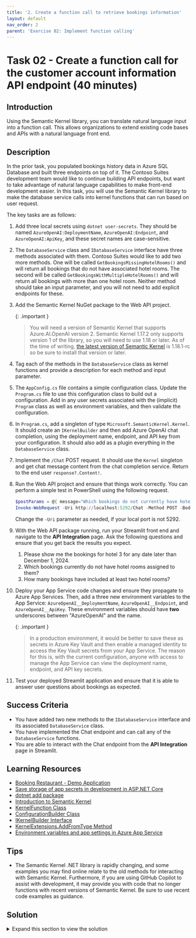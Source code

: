 ```yaml
---
title: '2. Create a function call to retrieve bookings information'
layout: default
nav_order: 2
parent: 'Exercise 02: Implement function calling'
---
```


# Task 02 - Create a function call for the customer account information API endpoint (40 minutes)

## Introduction

Using the Semantic Kernel library, you can translate natural language input into a function call. This allows organizations to extend existing code bases and APIs with a natural language front end.

## Description

In the prior task, you populated bookings history data in Azure SQL Database and built three endpoints on top of it. The Contoso Suites development team would like to continue building API endpoints, but want to take advantage of natural language capabilities to make front-end development easier. In this task, you will use the Semantic Kernel library to make the database service calls into kernel functions that can run based on user request.

The key tasks are as follows:

1. Add three local secrets using `dotnet user-secrets`. They should be named `AzureOpenAI:DeploymentName`, `AzureOpenAI:Endpoint`, and `AzureOpenAI:ApiKey`, and these secret names are case-sensitive.
2. The `DatabaseService` class and `IDatabaseService` interface have three methods associated with them. Contoso Suites would like to add two more methods. One will be called `GetBookingsMissingHotelRooms()` and will return all bookings that do not have associated hotel rooms. The second will be called `GetBookingsWithMultipleHotelRooms()` and will return all bookings with more than one hotel room. Neither method should take an input parameter, and you will not need to add explicit endpoints for these.
3. Add the Semantic Kernel NuGet package to the Web API project.

    {: .important }
    > You will need a version of Semantic Kernel that supports Azure.AI.OpenAI version 2. Semantic Kernel 1.17.2 only supports version 1 of the library, so you will need to use 1.18 or later. As of the time of writing, [the latest version of Semantic Kernel](https://www.nuget.org/packages/Microsoft.SemanticKernel/) is 1.18.1-rc so be sure to install that version or later.

4. Tag each of the methods in the `DatabaseService` class as kernel functions and provide a description for each method and input parameter.
5. The `AppConfig.cs` file contains a simple configuration class. Update the `Program.cs` file to use this configuration class to build out a configuration. Add in any user secrets associated with the (implicit) `Program` class as well as environment variables, and then validate the configuration.
6. In `Program.cs`, add a singleton of type `Microsoft.SemanticKernel.Kernel`. It should create an `IKernelBuilder` and then add Azure OpenAI chat completion, using the deployment name, endpoint, and API key from your configuration. It should also add as a plugin everything in the `DatabaseService` class.
7. Implement the `/Chat` POST request. It should use the `Kernel` singleton and get chat message content from the chat completion service. Return to the end user `response?.Content!`.
8. Run the Web API project and ensure that things work correctly. You can perform a simple test in PowerShell using the following request.

    ```powershell
    $postParams = @{ message="Which bookings do not currently have hotel rooms associated with them?" }
    Invoke-WebRequest -Uri http://localhost:5292/Chat -Method POST -Body $postParams
    ```

    Change the `-Uri` parameter as needed, if your local port is not 5292.
9. With the Web API package running, run your Streamlit front end and navigate to the **API Integration** page. Ask the following questions and ensure that you get back the results you expect.
   1. Please show me the bookings for hotel 3 for any date later than December 1, 2024.
   2. Which bookings currently do not have hotel rooms assigned to them?
   3. How many bookings have included at least two hotel rooms?
10. Deploy your App Service code changes and ensure they propagate to Azure App Services. Then, add a three new environment variables to the App Service: `AzureOpenAI__DeploymentName`, `AzureOpenAI__Endpoint`, and `AzureOpenAI__ApiKey`. These environment variables should have **two** underscores between "AzureOpenAI" and the name.

    {: .important }
    > In a production environment, it would be better to save these as secrets in Azure Key Vault and then enable a managed identity to access the Key Vault secrets from your App Service. The reason for this is, with the current configuration, anyone with access to manage the App Service can view the deployment name, endpoint, and API key secrets.

11. Test your deployed Streamlit application and ensure that it is able to answer user questions about bookings as expected.

## Success Criteria

- You have added two new methods to the `IDatabaseService` interface and its associated `DatabaseService` class.
- You have implemented the Chat endpoint and can call any of the `DatabaseService` functions.
- You are able to interact with the Chat endpoint from the **API Integration** page in Streamlit.

## Learning Resources

- [Booking Restaurant - Demo Application](https://github.com/microsoft/semantic-kernel/tree/main/dotnet/samples/Demos/BookingRestaurant)
- [Save storage of app secrets in development in ASP.NET Core](https://learn.microsoft.com/aspnet/core/security/app-secrets?view=aspnetcore-8.0&tabs=windows)
- [dotnet add package](https://learn.microsoft.com/dotnet/core/tools/dotnet-add-package)
- [Introduction to Semantic Kernel](https://learn.microsoft.com/semantic-kernel/overview/)
- [KernelFunction Class](https://learn.microsoft.com/dotnet/api/microsoft.semantickernel.kernelfunction?view=semantic-kernel-dotnet)
- [ConfigurationBuilder Class](https://learn.microsoft.com/dotnet/api/microsoft.extensions.configuration.configurationbuilder?view=net-8.0)
- [IKernelBuilder Interface](https://learn.microsoft.com/dotnet/api/microsoft.semantickernel.ikernelbuilder?view=semantic-kernel-dotnet)
- [KernelExtensions.AddFromType Method](https://learn.microsoft.com/dotnet/api/microsoft.semantickernel.kernelextensions.addfromtype?view=semantic-kernel-dotnet)
- [Environment variables and app settings in Azure App Service](https://learn.microsoft.com/azure/app-service/reference-app-settings?tabs=kudu%2Cdotnet)

## Tips

- The Semantic Kernel .NET library is rapidly changing, and some examples you may find online relate to the old methods for interacting with Semantic Kernel. Furthermore, if you are using GitHub Copilot to assist with development, it may provide you with code that no longer functions with recent versions of Semantic Kernel. Be sure to use recent code examples as guidance.

## Solution

<details markdown="block">
<summary>Expand this section to view the solution</summary>

- In order to add user secrets to your .NET project, open a console in the Web API directory containing your `ContosoSuitesWebAPI.csproj` file. Then, run the following commands, replacing the secret values with your actual endpoint and API key, respectively.

  ```sh
  dotnet user-secrets init
  
  dotnet user-secrets set "AzureOpenAI:DeploymentName" "gpt-4o"
  dotnet user-secrets set "AzureOpenAI:Endpoint" "{your_endpoint}"
  dotnet user-secrets set "AzureOpenAI:ApiKey" "{your_key}"
  ```

- The code for the `GetBookingsMissingHotelRooms()` method is in the `DatabaseService` class as follows:

  ```csharp
      public async Task<IEnumerable<Booking>> GetBookingsMissingHotelRooms()
      {
          var sql = """
              SELECT
                  b.BookingID,
                  b.CustomerID,
                  b.HotelID,
                  b.StayBeginDate,
                  b.StayEndDate,
                  b.NumberOfGuests
              FROM dbo.Booking b
              WHERE NOT EXISTS
                  (
                      SELECT 1
                      FROM dbo.BookingHotelRoom h
                      WHERE
                          b.BookingID = h.BookingID
                  );
              """;
          using var conn = new SqlConnection(
              connectionString: Environment.GetEnvironmentVariable("SQLCONNSTR_ContosoSuites")!
          );
          conn.Open();
          using var cmd = new SqlCommand(sql, conn);
          using var reader = await cmd.ExecuteReaderAsync();
          var bookings = new List<Booking>();
          while (await reader.ReadAsync())
          {
              bookings.Add(new Booking
              {
                  BookingID = reader.GetInt32(0),
                  CustomerID = reader.GetInt32(1),
                  HotelID = reader.GetInt32(2),
                  StayBeginDate = reader.GetDateTime(3),
                  StayEndDate = reader.GetDateTime(4),
                  NumberOfGuests = reader.GetInt32(5)
              });
          }
          conn.Close();
  
          return bookings;
      }
  ```

- The code for the `GetBookingsWithMultipleHotelRooms()` method in the `DatabaseService` class is as follows:

  ```csharp
      public async Task<IEnumerable<Booking>> GetBookingsWithMultipleHotelRooms()
      {
          var sql = """
              SELECT
                  b.BookingID,
                  b.CustomerID,
                  b.HotelID,
                  b.StayBeginDate,
                  b.StayEndDate,
                  b.NumberOfGuests
              FROM dbo.Booking b
              WHERE
                  (
                      SELECT COUNT(1)
                      FROM dbo.BookingHotelRoom h
                      WHERE
                          b.BookingID = h.BookingID
                  ) > 1;
              """;
          using var conn = new SqlConnection(
              connectionString: Environment.GetEnvironmentVariable("SQLCONNSTR_ContosoSuites")!
          );
          conn.Open();
          using var cmd = new SqlCommand(sql, conn);
          using var reader = await cmd.ExecuteReaderAsync();
          var bookings = new List<Booking>();
          while (await reader.ReadAsync())
          {
              bookings.Add(new Booking
              {
                  BookingID = reader.GetInt32(0),
                  CustomerID = reader.GetInt32(1),
                  HotelID = reader.GetInt32(2),
                  StayBeginDate = reader.GetDateTime(3),
                  StayEndDate = reader.GetDateTime(4),
                  NumberOfGuests = reader.GetInt32(5)
              });
          }
          conn.Close();
  
          return bookings;
      }
  ```

- To add the Semantic Kernel NuGet package, you can run the following command from the command line, in the Web API directory containing your `ContosoSuitesWebAPI.csproj` file.

  ```powershell
  dotnet add package Microsoft.SemanticKernel --version 1.18.1-rc
  ```
  
  {: .important }
  > This example specifies a pre-release version of [the Semantic Kernel package](https://www.nuget.org/packages/Microsoft.SemanticKernel/). Once version 1.18 or later has reached a stable   state, you will not need to specify the version.

- In order to tag a method in the `DatabaseService.cs` file, you will need to include the `Microsoft.SemanticKernel` and `System.ComponentModel` namespaces at the top of the file, along with the other **using** statements.

  ```csharp
  using Microsoft.SemanticKernel;
  using System.ComponentModel;
  ```
  
  Then, add `[KernelFunction]` and `[Description()]` descriptors to each of the five methods you want to be available for Semantic Kernel to call. For example, the `GetHotels()` method   signature would look like:
  
  ```csharp
      [KernelFunction]
      [Description("Get all hotels.")]
      public async Task<IEnumerable<Hotel>> GetHotels()
  ```
  
  For methods with parameters, include as well a `[Description()]` descriptor for each parameter. For example, the `GetBookingsForHotel()` method would look like:
  
  ```csharp
      [KernelFunction]
      [Description("Get all bookings for a single hotel.")]
      public async Task<IEnumerable<Booking>> GetBookingsForHotel(
          [Description("The ID of the hotel")] int hotelId
          )
  ```
  
  Make sure to do this for all five methods, including the two you created in Step 2 of this task.
- Add the Semantic Kernel namespaces we will need to the top of `Program.cs`:

  ```csharp
  using Microsoft.SemanticKernel;
  using Microsoft.SemanticKernel.Connectors.OpenAI;
  using Microsoft.SemanticKernel.ChatCompletion;
  ```
  
  From there, after creating the **builder** object, add the following code:
  
  ```csharp
  var config = new ConfigurationBuilder()
      .AddUserSecrets<Program>()
      .AddEnvironmentVariables()
      .Build();
  ```

- The code to create a singleton `Kernel` is as follows, and should be added below the singleton builder for `CosmosClient`.

  ```csharp
  builder.Services.AddSingleton<Kernel>((_) =>
  {
      IKernelBuilder kernelBuilder = Kernel.CreateBuilder();
      kernelBuilder.AddAzureOpenAIChatCompletion(
          deploymentName: builder.Configuration["AzureOpenAI:DeploymentName"]!,
          endpoint: builder.Configuration["AzureOpenAI:Endpoint"]!,
          apiKey: builder.Configuration["AzureOpenAI:ApiKey"]!
      );
      kernelBuilder.Plugins.AddFromType<DatabaseService>();
      return kernelBuilder.Build();
  });
  ```

- The code to implement the `/Chat` POST request is as follows:

  ```csharp
  app.MapPost("/Chat", async Task<string> (HttpRequest request) =>
  {
      var message = await Task.FromResult(request.Form["message"]);
      var kernel = app.Services.GetRequiredService<Kernel>();
      var chatCompletionService = kernel.GetRequiredService<IChatCompletionService>();
      var executionSettings = new OpenAIPromptExecutionSettings
      {
          ToolCallBehavior = ToolCallBehavior.AutoInvokeKernelFunctions
      };
      var response = await chatCompletionService.GetChatMessageContentAsync(message.ToString(), executionSettings, kernel);
      return response?.Content!;
  })
      .WithName("Chat")
      .WithOpenApi();
  ```

- In order to create an environment variable for your App Service, perform the following actions.
  - Navigate back to your resource group in the Azure Portal. Then, select the **App Service** named `{your_unique_id}-api`. In the **Settings** menu, choose the **Environment variables** option. Then, navigate to the **App settings** tab and select the **Add** button.

    ![Creating a new environment variable for an Azure App Service](../../media/Solution/0202_AddEnvironmentVariable1.png)

  - Create three environment variables. The first is `AzureOpenAI__DeploymentName` and should have a value of `gpt-4o`. The second is `AzureOpenAI__Endpoint` and should have a value of your Azure OpenAI endpoint URL. The third is `AzureOpenAI__ApiKey` and should have a value of your Azure OpenAI API key. After entering data for an application setting, select **Apply** to save the setting.

    ![Filling in details for the new environment variable for an Azure App Service](../../media/Solution/0201_AddEnvironmentVariable2.png)

    {: .note }
    > These environment variables should have **two** underscores between "AzureOpenAI" and the name.

    After creating the three application settings, select the **Apply** button to finish saving them. This will restart your API service.

</details>
